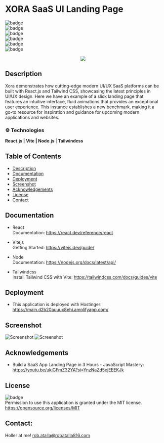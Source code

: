 # XORA SaaS UI Landing Page


  ![badge](https://img.shields.io/github/languages/top/ratalla816/xora-saas-ui)
  <br> 
  ![badge](https://img.shields.io/github/languages/count/ratalla816/xora-saas-ui)
  <br>
  ![badge](https://img.shields.io/github/issues/ratalla816/xora-saas-ui)
  <br>
  ![badge](https://img.shields.io/github/issues-closed/ratalla816/xora-saas-ui)
  <br>
  ![badge](https://img.shields.io/github/last-commit/ratalla816/xora-saas-ui)
  <br>
  ![badge](https://img.shields.io/badge/license-MIT-important)

  <p align="center">
  <a href="https://skillicons.dev">
    <img src="https://skillicons.dev/icons?i=vite,react,nodejs,tailwindcss" />
  </a>
</p>
  
## Description

Xora demonstrates how cutting-edge modern UI/UX SaaS platforms can be built with React.js and Tailwind CSS, showcasing the latest principles in UI/UX design. Here we have an example of a slick landing page that features an intuitive interface, fluid animations that provides an exceptional user experience.
This instance establishes a new benchmark, making it a go-to resource for inspiration and guidance for upcoming modern applications and websites.



### ⚙️ Technologies

**React.js | Vite | Node.js | Tailwindcss**

 
  ## Table of Contents
  - [Description](#description)
  - [Documentation](#documentation)
  - [Deployment](#deployment)
  - [Screenshot](#screenshot)
  - [Acknowledgements](#acknowledgements)
  - [License](#license)
  - [Contact](#contact)

  ## Documentation
  
* React<br>
Documentation: https://react.dev/reference/react

* Vitejs<br>
Getting Started: https://vitejs.dev/guide/

* Node<br>
Documentation: https://nodejs.org/docs/latest/api/

* Tailwindcss<br>
Install Tailwind CSS with Vite: https://tailwindcss.com/docs/guides/vite


## Deployment

   * This application is deployed with Hostinger: https://main.d2b20auuux8ehi.amplifyapp.com/
   
 
 
  
  ## Screenshot
  ![Screenshot](./public/images/gif1.gif)
  ![Screenshot](./public/images/gif2.gif)
  
  
  ## Acknowledgements
  
  * Build a SaaS App Landing Page in 3 Hours - JavaScript Mastery: https://youtu.be/ukiGFmZ32YA?si=YnzNaZd5ejEEEKJk
    
  ## License
  ![badge](https://img.shields.io/badge/license-MIT-important)
  <br>
  Permission to use this application is granted under the MIT license. <https://opensource.org/licenses/MIT>


   ## Contact:
   Holler at me! <a href="mailto:rob.atalla@robatalla816.com">rob.atalla@robatalla816.com</a>